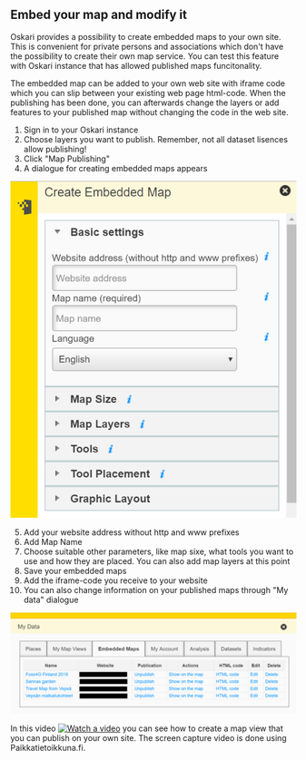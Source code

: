 ## Embed your map and modify it

Oskari provides a possibility to create embedded maps to your own site. 
This is convenient for private persons and associations which don't have the possibility to create their own map service. 
You can test this feature with Oskari instance that has allowed published maps funcitonality. 

The embedded map can be added to your own web site with iframe code which you can slip between your existing web page html-code. 
When the publishing has been done, you can afterwards change the layers or add features to your published map without changing the code in the web site. 

1. Sign in to your Oskari instance
2. Choose layers you want to publish. Remember, not all dataset lisences allow publishing!
3. Click "Map Publishing"
4. A dialogue for creating embedded maps appears

<img src="../../public/images/embedded_maps.PNG" widht="250"/>

5. Add your website address without http and www prefixes
6. Add Map Name
7. Choose suitable other parameters, like map sixe, what tools you want to use and how they are placed. You can also add map layers at this point
8. Save your embedded maps
9. Add the iframe-code you receive to your website
10. You can also change information on your published maps through "My data" dialogue


![Create embedded map](../../public/images/My_data_embedded_maps.png)

In this video [![Watch a video](https://img.youtube.com/vi/zNTOwhhNAQk/maxresdefault.jpg)](https://youtu.be/zNTOwhhNAQk) you can see how to create a map view that you can publish on your own site. The screen capture video is done using Paikkatietoikkuna.fi. 
